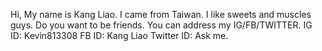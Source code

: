 Hi, My name is Kang Liao.
I came from Taiwan.
I like sweets and muscles guys.
Do you want to be friends. You can address my IG/FB/TWITTER.
IG ID: Kevin813308
FB ID: Kang Liao
Twitter ID: Ask me.

<!---
penny813308/penny813308 is a ✨ special ✨ repository because its `README.md` (this file) appears on your GitHub profile.
You can click the Preview link to take a look at your changes.
--->
